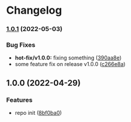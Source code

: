 # Changelog

### [1.0.1](https://github.com/mcchran/release-process/compare/v1.0.0...v1.0.1) (2022-05-03)


### Bug Fixes

* **hot-fix/v1.0.0:** fixing something ([390aa8e](https://github.com/mcchran/release-process/commit/390aa8e5e4266abaa248bb110afbb06c217ed74c))
* some feature fix on release v1.0.0 ([c266e8a](https://github.com/mcchran/release-process/commit/c266e8a2c9dd67c388005e041b1e7a09e02c5f54))

## 1.0.0 (2022-04-29)


### Features

* repo init ([8bf0ba0](https://github.com/mcchran/release-process/commit/8bf0ba06d5aaf2f7fe51b559183a8d15ad03237b))

